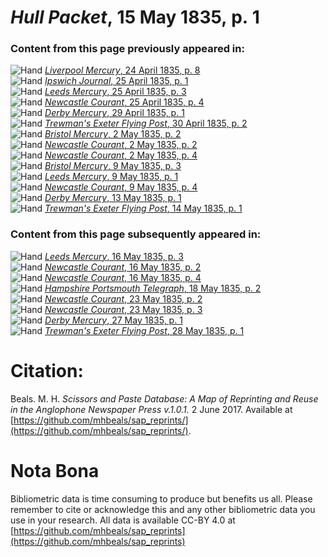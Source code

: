 # *Hull Packet*, 15 May 1835, p. 1  
  
### Content from this page previously appeared in:  
![Hand](http://scissorsandpaste.net/wp-content/uploads/2017/06/smallhandpointer.png) [*Liverpool Mercury*, 24 April 1835, p. 8](https://mhbeals.github.io/sap_html/Liverpool-Mercury/Liverpool-Mercury-24-April-1835-p-8)  
![Hand](http://scissorsandpaste.net/wp-content/uploads/2017/06/smallhandpointer.png) [*Ipswich Journal*, 25 April 1835, p. 1](https://mhbeals.github.io/sap_html/Ipswich-Journal/Ipswich-Journal-25-April-1835-p-1)  
![Hand](http://scissorsandpaste.net/wp-content/uploads/2017/06/smallhandpointer.png) [*Leeds Mercury*, 25 April 1835, p. 3](https://mhbeals.github.io/sap_html/Leeds-Mercury/Leeds-Mercury-25-April-1835-p-3)  
![Hand](http://scissorsandpaste.net/wp-content/uploads/2017/06/smallhandpointer.png) [*Newcastle Courant*, 25 April 1835, p. 4](https://mhbeals.github.io/sap_html/Newcastle-Courant/Newcastle-Courant-25-April-1835-p-4)  
![Hand](http://scissorsandpaste.net/wp-content/uploads/2017/06/smallhandpointer.png) [*Derby Mercury*, 29 April 1835, p. 1](https://mhbeals.github.io/sap_html/Derby-Mercury/Derby-Mercury-29-April-1835-p-1)  
![Hand](http://scissorsandpaste.net/wp-content/uploads/2017/06/smallhandpointer.png) [*Trewman's Exeter Flying Post*, 30 April 1835, p. 2](https://mhbeals.github.io/sap_html/Trewman's-Exeter-Flying-Post/Trewman's-Exeter-Flying-Post-30-April-1835-p-2)  
![Hand](http://scissorsandpaste.net/wp-content/uploads/2017/06/smallhandpointer.png) [*Bristol Mercury*, 2 May 1835, p. 2](https://mhbeals.github.io/sap_html/Bristol-Mercury/Bristol-Mercury-2-May-1835-p-2)  
![Hand](http://scissorsandpaste.net/wp-content/uploads/2017/06/smallhandpointer.png) [*Newcastle Courant*, 2 May 1835, p. 2](https://mhbeals.github.io/sap_html/Newcastle-Courant/Newcastle-Courant-2-May-1835-p-2)  
![Hand](http://scissorsandpaste.net/wp-content/uploads/2017/06/smallhandpointer.png) [*Newcastle Courant*, 2 May 1835, p. 4](https://mhbeals.github.io/sap_html/Newcastle-Courant/Newcastle-Courant-2-May-1835-p-4)  
![Hand](http://scissorsandpaste.net/wp-content/uploads/2017/06/smallhandpointer.png) [*Bristol Mercury*, 9 May 1835, p. 3](https://mhbeals.github.io/sap_html/Bristol-Mercury/Bristol-Mercury-9-May-1835-p-3)  
![Hand](http://scissorsandpaste.net/wp-content/uploads/2017/06/smallhandpointer.png) [*Leeds Mercury*, 9 May 1835, p. 1](https://mhbeals.github.io/sap_html/Leeds-Mercury/Leeds-Mercury-9-May-1835-p-1)  
![Hand](http://scissorsandpaste.net/wp-content/uploads/2017/06/smallhandpointer.png) [*Newcastle Courant*, 9 May 1835, p. 4](https://mhbeals.github.io/sap_html/Newcastle-Courant/Newcastle-Courant-9-May-1835-p-4)  
![Hand](http://scissorsandpaste.net/wp-content/uploads/2017/06/smallhandpointer.png) [*Derby Mercury*, 13 May 1835, p. 1](https://mhbeals.github.io/sap_html/Derby-Mercury/Derby-Mercury-13-May-1835-p-1)  
![Hand](http://scissorsandpaste.net/wp-content/uploads/2017/06/smallhandpointer.png) [*Trewman's Exeter Flying Post*, 14 May 1835, p. 1](https://mhbeals.github.io/sap_html/Trewman's-Exeter-Flying-Post/Trewman's-Exeter-Flying-Post-14-May-1835-p-1)  
  
### Content from this page subsequently appeared in:  
![Hand](http://scissorsandpaste.net/wp-content/uploads/2017/06/smallhandpointer.png) [*Leeds Mercury*, 16 May 1835, p. 3](https://mhbeals.github.io/sap_html/Leeds-Mercury/Leeds-Mercury-16-May-1835-p-3)  
![Hand](http://scissorsandpaste.net/wp-content/uploads/2017/06/smallhandpointer.png) [*Newcastle Courant*, 16 May 1835, p. 2](https://mhbeals.github.io/sap_html/Newcastle-Courant/Newcastle-Courant-16-May-1835-p-2)  
![Hand](http://scissorsandpaste.net/wp-content/uploads/2017/06/smallhandpointer.png) [*Newcastle Courant*, 16 May 1835, p. 4](https://mhbeals.github.io/sap_html/Newcastle-Courant/Newcastle-Courant-16-May-1835-p-4)  
![Hand](http://scissorsandpaste.net/wp-content/uploads/2017/06/smallhandpointer.png) [*Hampshire Portsmouth Telegraph*, 18 May 1835, p. 2](https://mhbeals.github.io/sap_html/Hampshire-Portsmouth-Telegraph/Hampshire-Portsmouth-Telegraph-18-May-1835-p-2)  
![Hand](http://scissorsandpaste.net/wp-content/uploads/2017/06/smallhandpointer.png) [*Newcastle Courant*, 23 May 1835, p. 2](https://mhbeals.github.io/sap_html/Newcastle-Courant/Newcastle-Courant-23-May-1835-p-2)  
![Hand](http://scissorsandpaste.net/wp-content/uploads/2017/06/smallhandpointer.png) [*Newcastle Courant*, 23 May 1835, p. 3](https://mhbeals.github.io/sap_html/Newcastle-Courant/Newcastle-Courant-23-May-1835-p-3)  
![Hand](http://scissorsandpaste.net/wp-content/uploads/2017/06/smallhandpointer.png) [*Derby Mercury*, 27 May 1835, p. 1](https://mhbeals.github.io/sap_html/Derby-Mercury/Derby-Mercury-27-May-1835-p-1)  
![Hand](http://scissorsandpaste.net/wp-content/uploads/2017/06/smallhandpointer.png) [*Trewman's Exeter Flying Post*, 28 May 1835, p. 1](https://mhbeals.github.io/sap_html/Trewman's-Exeter-Flying-Post/Trewman's-Exeter-Flying-Post-28-May-1835-p-1)  


# Citation: 

Beals. M. H. *Scissors and Paste Database: A Map of Reprinting and Reuse in the Anglophone Newspaper Press v.1.0.1.* 2 June 2017. Available at [https://github.com/mhbeals/sap_reprints/](https://github.com/mhbeals/sap_reprints/). 

# Nota Bona

Bibliometric data is time consuming to produce but benefits us all. Please remember to cite or acknowledge this and any other bibliometric data you use in your research. All data is available CC-BY 4.0 at [https://github.com/mhbeals/sap_reprints](https://github.com/mhbeals/sap_reprints)
